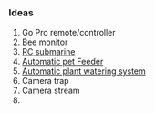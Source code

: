 ### Ideas

1. Go Pro remote/controller
2. [Bee monitor](https://create.arduino.cc/projecthub/delfin-ki/beemonitor-96f5d7?ref=platform&ref_id=424_trending___&offset=6)
3. [RC submarine](https://create.arduino.cc/projecthub/issaom/rc-submarine-9ad0ce?ref=search&ref_id=submarine&offset=0)
4. [Automatic pet Feeder](https://create.arduino.cc/projecthub/circuito-io-team/iot-pet-feeder-10a4f3?ref=platform&ref_id=424_trending___&offset=70)
5. [Automatic plant watering system](https://create.arduino.cc/projecthub/neetithakur/automatic-plant-watering-system-usin[…]no-uno-8764ba?ref=platform&ref_id=424_trending___&offset=127)
6. Camera trap
7. Camera stream
8. 


